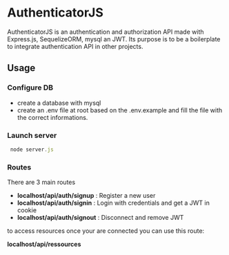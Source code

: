 # AuthenticatorJS
AuthenticatorJS is an authentication and authorization API made with Express.js, SequelizeORM, mysql an JWT. Its purpose is to be a boilerplate to integrate authentication API in other projects.

## Usage
### Configure DB
- create a database with mysql
- create an .env file at root based on the .env.example and fill the file with the correct informations.

### Launch server
```js
 node server.js
```

### Routes
There are 3 main routes

- **localhost/api/auth/signup** : Register a new user
- **localhost/api/auth/signin** : Login with credentials and get a JWT in cookie
- **localhost/api/auth/signout** : Disconnect and remove JWT

to access resources once your are connected you can use this route:

**localhost/api/ressources**

